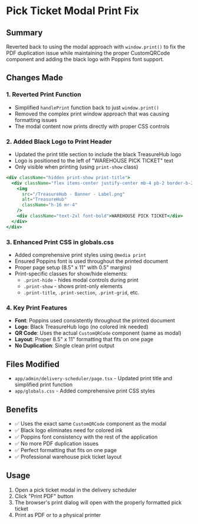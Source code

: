 # Pick Ticket Modal Print Fix

## Summary
Reverted back to using the modal approach with `window.print()` to fix the PDF duplication issue while maintaining the proper CustomQRCode component and adding the black logo with Poppins font support.

## Changes Made

### 1. Reverted Print Function
- Simplified `handlePrint` function back to just `window.print()`
- Removed the complex print window approach that was causing formatting issues
- The modal content now prints directly with proper CSS controls

### 2. Added Black Logo to Print Header
- Updated the print title section to include the black TreasureHub logo
- Logo is positioned to the left of "WAREHOUSE PICK TICKET" text
- Only visible when printing (using `print-show` class)

```jsx
<div className="hidden print-show print-title">
  <div className="flex items-center justify-center mb-4 pb-2 border-b-2 border-black">
    <img
      src="/TreasureHub - Banner - Label.png"
      alt="TreasureHub"
      className="h-16 mr-4"
    />
    <div className="text-2xl font-bold">WAREHOUSE PICK TICKET</div>
  </div>
</div>
```

### 3. Enhanced Print CSS in globals.css
- Added comprehensive print styles using `@media print`
- Ensured Poppins font is used throughout the printed document
- Proper page setup (8.5" x 11" with 0.5" margins)
- Print-specific classes for show/hide elements:
  - `.print-hide` - hides modal controls during print
  - `.print-show` - shows print-only elements
  - `.print-title`, `.print-section`, `.print-grid`, etc.

### 4. Key Print Features
- **Font**: Poppins used consistently throughout the printed document
- **Logo**: Black TreasureHub logo (no colored ink needed)
- **QR Code**: Uses the actual `CustomQRCode` component (same as modal)
- **Layout**: Proper 8.5" x 11" formatting that fits on one page
- **No Duplication**: Single clean print output

## Files Modified
- `app/admin/delivery-scheduler/page.tsx` - Updated print title and simplified print function
- `app/globals.css` - Added comprehensive print CSS styles

## Benefits
- ✅ Uses the exact same `CustomQRCode` component as the modal
- ✅ Black logo eliminates need for colored ink
- ✅ Poppins font consistency with the rest of the application
- ✅ No more PDF duplication issues
- ✅ Perfect formatting that fits on one page
- ✅ Professional warehouse pick ticket layout

## Usage
1. Open a pick ticket modal in the delivery scheduler
2. Click "Print PDF" button
3. The browser's print dialog will open with the properly formatted pick ticket
4. Print as PDF or to a physical printer

